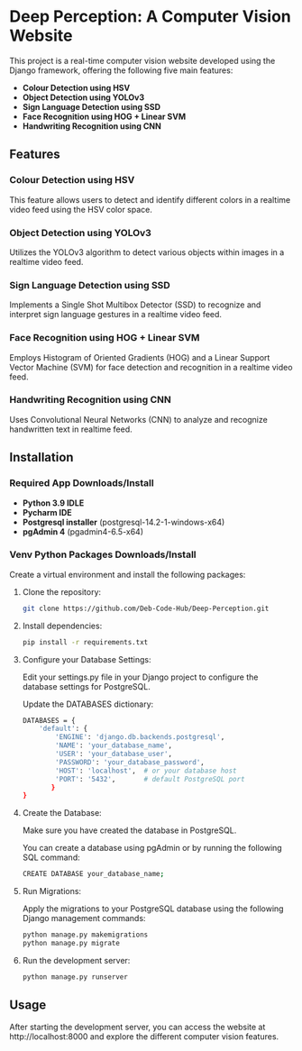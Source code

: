 # Deep Perception: A Computer Vision Website

This project is a real-time computer vision website developed using the Django framework, offering the following five main features:

- **Colour Detection using HSV**
- **Object Detection using YOLOv3**
- **Sign Language Detection using SSD**
- **Face Recognition using HOG + Linear SVM**
- **Handwriting Recognition using CNN**

## Features

### Colour Detection using HSV
This feature allows users to detect and identify different colors in a realtime video feed using the HSV color space.

### Object Detection using YOLOv3
Utilizes the YOLOv3 algorithm to detect various objects within images in a realtime video feed.

### Sign Language Detection using SSD
Implements a Single Shot Multibox Detector (SSD) to recognize and interpret sign language gestures in a realtime video feed.

### Face Recognition using HOG + Linear SVM
Employs Histogram of Oriented Gradients (HOG) and a Linear Support Vector Machine (SVM) for face detection and recognition in a realtime video feed.

### Handwriting Recognition using CNN
Uses Convolutional Neural Networks (CNN) to analyze and recognize handwritten text in realtime feed.

## Installation

### Required App Downloads/Install
- **Python 3.9 IDLE**
- **Pycharm IDE**
- **Postgresql installer** (postgresql-14.2-1-windows-x64)
- **pgAdmin 4** (pgadmin4-6.5-x64)

### Venv Python Packages Downloads/Install

Create a virtual environment and install the following packages:

1. Clone the repository:
   ```sh
   git clone https://github.com/Deb-Code-Hub/Deep-Perception.git
   
2. Install dependencies:
   ```sh
   pip install -r requirements.txt

3. Configure your Database Settings:
   
   Edit your settings.py file in your Django project to configure the database settings for PostgreSQL.
   
   Update the DATABASES dictionary:
   
   ```sh
   DATABASES = {
       'default': {
           'ENGINE': 'django.db.backends.postgresql',
           'NAME': 'your_database_name',
           'USER': 'your_database_user',
           'PASSWORD': 'your_database_password',
           'HOST': 'localhost',  # or your database host
           'PORT': '5432',       # default PostgreSQL port
          }
   }

5. Create the Database:
   
   Make sure you have created the database in PostgreSQL.

   You can create a database using pgAdmin or by running the following SQL command:
   
   ````sh
   CREATE DATABASE your_database_name;

7. Run Migrations:

   Apply the migrations to your PostgreSQL database using the following Django management commands:
   
   ```sh
   python manage.py makemigrations
   python manage.py migrate

8. Run the development server:
   ```sh
   python manage.py runserver

## Usage

After starting the development server, you can access the website at http://localhost:8000 and explore the different computer vision features.
   
